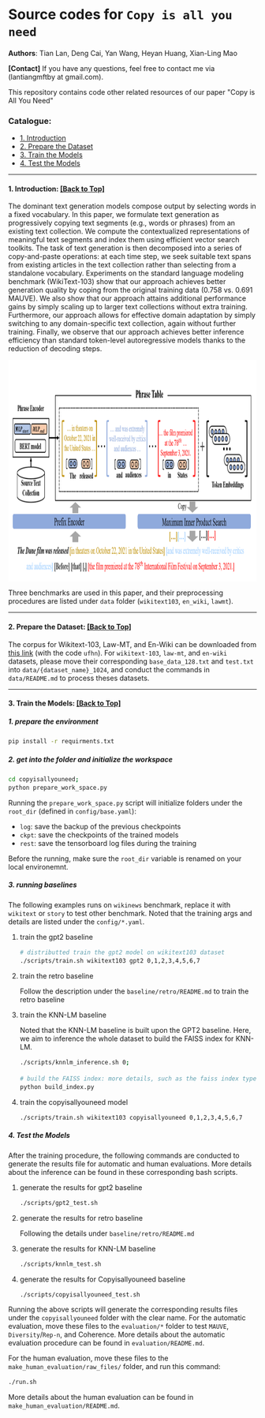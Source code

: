 # Source codes for `Copy is all you need`
**Authors**: Tian Lan, Deng Cai, Yan Wang, Heyan Huang, Xian-Ling Mao

**[Contact]** If you have any questions, feel free to contact me via (lantiangmftby at gmail.com).

This repository contains code other related resources of our paper "Copy is All You Need"


<span id='all_catelogue'/>

### Catalogue:
* <a href='#introduction'>1. Introduction</a>
* <a href='#prepare dataset'>2. Prepare the Dataset</a>
* <a href='#train the Models'>3. Train the Models</a>
* <a href='#test with prefix'>4. Test the Models</a>
    
****

<span id='introduction'/>

#### 1. Introduction: <a href='#all_catelogue'>[Back to Top]</a>

The dominant text generation models compose output by selecting words in a fixed vocabulary. In this paper, we formulate text generation as progressively copying text segments (e.g., words or phrases) from an existing text collection. We compute the contextualized representations of meaningful text segments and index them using efficient vector search toolkits. The task of text generation is then decomposed into a series of copy-and-paste operations: at each time step, we seek suitable text spans from existing articles in the text collection rather than selecting from a standalone vocabulary. Experiments on the standard language modeling benchmark (WikiText-103) show that our approach achieves better generation quality by coping from the original training data (0.758 vs. 0.691 MAUVE). We also show that our approach attains additional performance gains by simply scaling up to larger text collections without extra training. Furthermore, our approach allows for effective domain adaptation by simply switching to any domain-specific text collection, again without further training. Finally, we observe that our approach achieves better inference efficiency than standard token-level autoregressive models thanks to the reduction of decoding steps.

<img src="./img/overview.png" width = "1100" height = "450" alt="overview" align=center />

Three benchmarks are used in this paper, and their preprocessing procedures are listed under `data` folder (`wikitext103`, `en_wiki`, `lawmt`).

****

<span id='prepare dataset'/>

#### 2. Prepare the Dataset: <a href='#all_catelogue'>[Back to Top]</a>

The corpus for Wikitext-103, Law-MT, and En-Wiki can be downloaded from [this link](https://pan.baidu.com/s/13JmmAZPN_5jLkSbS-V51rg) (with the code `ufhn`).
For `wikitext-103`, `law-mt`, and `en-wiki` datasets, please move their corresponding `base_data_128.txt` and `test.txt` into `data/{dataset_name}_1024`,
and conduct the commands in `data/README.md` to process theses datasets.

****

<span id='train the models'/>

#### 3. Train the Models: <a href='#all_catelogue'>[Back to Top]</a>

##### 1. prepare the environment

```bash
pip install -r requirments.txt
```

##### 2. get into the folder and initialize the workspace

```bash
cd copyisallyouneed;
python prepare_work_space.py
```

Running the `prepare_work_space.py` script will initialize folders under the `root_dir` (defined in `config/base.yaml`): 
* `log`: save the backup of the previous checkpoints
* `ckpt`: save the checkpoints of the trained models
* `rest`: save the tensorboard log files during the training

Before the running, make sure the `root_dir` variable is renamed on your local environemnt.

##### 3. running baselines

The following examples runs on `wikinews` benchmark, replace it with `wikitext` or `story` to test other benchmark.
Noted that the training args and details are listed under the `config/*.yaml`.

1. train the gpt2 baseline

    ```bash
    # distributted train the gpt2 model on wikitext103 dataset
    ./scripts/train.sh wikitext103 gpt2 0,1,2,3,4,5,6,7
    ```

2. train the retro baseline

   Follow the description under the `baseline/retro/README.md` to train the retro baseline
  
3. train the KNN-LM baseline

    Noted that the KNN-LM baseline is built upon the GPT2 baseline. Here, we aim to inference the whole dataset to build the FAISS index for KNN-LM.

    ```bash
    ./scripts/knnlm_inference.sh 0;
    
    # build the FAISS index: more details, such as the faiss index type can be found in `build_index.py`
    python build_index.py
    ```
   
4. train the copyisallyouneed model

    ```bash
    ./scripts/train.sh wikitext103 copyisallyouneed 0,1,2,3,4,5,6,7
    ```
    
##### 4. Test the Models

After the training procedure, the following commands are conducted to generate the results file for automatic and human evaluations.
More details about the inference can be found in these corresponding bash scripts.

1. generate the results for gpt2 baseline

    ```bash
    ./scripts/gpt2_test.sh
    ```

2. generate the results for retro baseline

    Following the details under `baseline/retro/README.md`

3. generate the results for KNN-LM baseline

    ```bash
    ./scripts/knnlm_test.sh
    ```
    
4. generate the results for Copyisallyouneed baseline

    ```bash
    ./scripts/copyisallyouneed_test.sh
    ```
    
Running the above scripts will generate the corresponding results files under the `copyisallyouneed` folder with the clear name.
For the automatic evaluation, move these files to the `evaluation/*` folder to test `MAUVE`, `Diversity`/`Rep-n`, and Coherence.
More details about the automatic evaluation procedure can be found in `evaluation/README.md`.

For the human evaluation, move these files to the `make_human_evaluation/raw_files/` folder, and run this command:

```bash
./run.sh
```

More details about the human evaluation can be found in `make_human_evaluation/README.md`.

